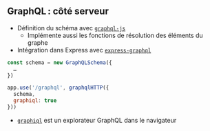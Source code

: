 ## GraphQL : côté serveur


* Définition du schéma avec [``graphql-js``](https://github.com/graphql/graphql-js)
  * Implémente aussi les fonctions de résolution des éléments du graphe
* Intégration dans Express avec [``express-graphql``](https://github.com/graphql/express-graphql)

```js
const schema = new GraphQLSchema({
  …
})

app.use('/graphql', graphqlHTTP({
  schema,
  graphiql: true
}))
```

* [``graphiql``](https://github.com/graphql/graphiql) est un explorateur GraphQL dans le navigateur
